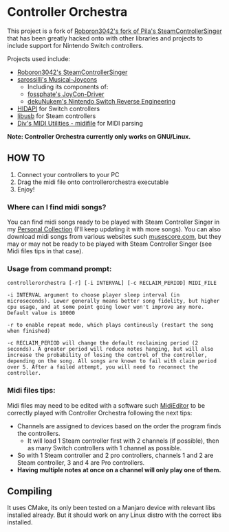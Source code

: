 # Controller Orchestra

This project is a fork of [Roboron3042's fork of Pila's SteamControllerSinger](https://github.com/Roboron3042/SteamControllerSinger) that has been greatly hacked onto with other libraries and projects to include support for Nintendo Switch controllers.

Projects used include:
* [Roboron3042's SteamControllerSinger](https://github.com/Roboron3042/SteamControllerSinger)
* [sarossilli's Musical-Joycons](https://github.com/sarossilli/Musical-Joycons)
  * Including its components of:
  * [fossphate's JoyCon-Driver](https://github.com/fossephate/JoyCon-Driver)
  * [dekuNukem's Nintendo Switch Reverse Engineering](https://github.com/dekuNukem/Nintendo_Switch_Reverse_Engineering/)
* [HIDAPI](https://github.com/signal11/hidapi) for Switch controllers
* [libusb](https://github.com/libusb/libusb) for Steam controllers
* [Div's MIDI Utilities - midifile](http://www.sreal.com/~div/midi-utilities/) for MIDI parsing

**Note: Controller Orchestra currently only works on GNU/Linux.**

## HOW TO

1. Connect your controllers to your PC
2. Drag the midi file onto controllerorchestra executable
3. Enjoy!

### Where can I find midi songs?

You can find midi songs ready to be played with Steam Controller Singer in my [Personal Collection](https://mega.nz/#F!BWpEWKzB!r7WPw5bZ_domN4pk-FJsjg) (I'll keep updating it with more songs). You can also download midi songs from various websites such [musescore.com](https://musescore.com/), but they may or may not be ready to be played with Steam Controller Singer (see Midi files tips in that case).

### Usage from command prompt:
	controllerorchestra [-r] [-i INTERVAL] [-c RECLAIM_PERIOD] MIDI_FILE

	-i INTERVAL argument to choose player sleep interval (in microseconds). Lower generally means better song fidelity, but higher cpu usage, and at some point going lower won't improve any more. Default value is 10000

	-r to enable repeat mode, which plays continously (restart the song when finished)
	
	-c RECLAIM_PERIOD will change the default reclaiming period (2 seconds). A greater period will reduce notes hanging, but will also increase the probability of losing the control of the controller, depending on the song. All songs are known to fail with claim period over 5. After a failed attempt, you will need to reconnect the controller.

### Midi files tips:

Midi files may need to be edited with a software such [MidiEditor](https://www.midieditor.org/) to be correctly played with Controller Orchestra following the next tips:

* Channels are assigned to devices based on the order the program finds the controllers.
  * It will load 1 Steam controller first with 2 channels (if possible), then as many Switch controllers with 1 channel as possible.
* So with 1 Steam controller and 2 pro controllers, channels 1 and 2 are Steam controller, 3 and 4 are Pro controllers.
* **Having multiple notes at once on a channel will only play one of them.**

## Compiling

It uses CMake, its only been tested on a Manjaro device with relevant libs installed already. But it should work on any Linux distro with the correct libs installed.
